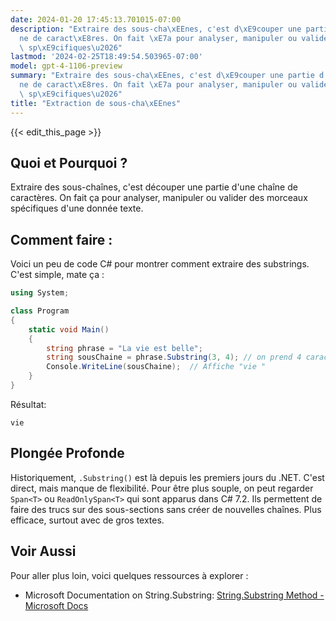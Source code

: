 ```yaml
---
date: 2024-01-20 17:45:13.701015-07:00
description: "Extraire des sous-cha\xEEnes, c'est d\xE9couper une partie d'une cha\xEE\
  ne de caract\xE8res. On fait \xE7a pour analyser, manipuler ou valider des morceaux\
  \ sp\xE9cifiques\u2026"
lastmod: '2024-02-25T18:49:54.503965-07:00'
model: gpt-4-1106-preview
summary: "Extraire des sous-cha\xEEnes, c'est d\xE9couper une partie d'une cha\xEE\
  ne de caract\xE8res. On fait \xE7a pour analyser, manipuler ou valider des morceaux\
  \ sp\xE9cifiques\u2026"
title: "Extraction de sous-cha\xEEnes"
---
```


{{< edit_this_page >}}

## Quoi et Pourquoi ?
Extraire des sous-chaînes, c'est découper une partie d'une chaîne de caractères. On fait ça pour analyser, manipuler ou valider des morceaux spécifiques d'une donnée texte.

## Comment faire :
Voici un peu de code C# pour montrer comment extraire des substrings. C'est simple, mate ça :

```C#
using System;

class Program
{
    static void Main()
    {
        string phrase = "La vie est belle";
        string sousChaine = phrase.Substring(3, 4); // on prend 4 caractères à partir de l'index 3
        Console.WriteLine(sousChaine);  // Affiche "vie "
    }
}
```
Résultat:
```
vie 
```

## Plongée Profonde
Historiquement, `.Substring()` est là depuis les premiers jours du .NET. C'est direct, mais manque de flexibilité. Pour être plus souple, on peut regarder `Span<T>` ou `ReadOnlySpan<T>` qui sont apparus dans C# 7.2. Ils permettent de faire des trucs sur des sous-sections sans créer de nouvelles chaînes. Plus efficace, surtout avec de gros textes.

## Voir Aussi
Pour aller plus loin, voici quelques ressources à explorer :

- Microsoft Documentation on String.Substring: [String.Substring Method - Microsoft Docs](https://docs.microsoft.com/en-us/dotnet/api/system.string.substring)
